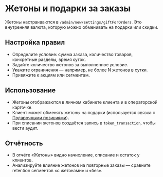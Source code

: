 # Жетоны и подарки за заказы

Жетоны настраиваются в `/admin/new/settings/giftForOrders`. Это внутренняя валюта, которую можно обменивать на подарки или скидки.

## Настройка правил

- Определите условие: сумма заказа, количество товаров, конкретные разделы, время суток.
- Задайте количество жетонов за выполненное условие.
- Укажите ограничения — например, не более N жетонов в сутки.
- Привяжите к акциям или сегментам.

## Использование

- Жетоны отображаются в личном кабинете клиента и в операторской карточке.
- Клиент может обменять жетоны на подарки (используется связка с [Подарочными позициями](gifts.md)).
- При списании жетонов создаётся запись в `token_transaction`, чтобы вести аудит.

## Отчётность

- В отчёте «Жетоны» видно начисление, списание и остаток у клиентов.
- Анализируйте влияние жетонов на повторные заказы — сравните retention сегментов «с жетонами» и «без».
